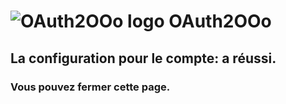 # ![OAuth2OOo logo][1] OAuth2OOo

## La configuration pour le compte: <span id="user"></span> a réussi.

### Vous pouvez fermer cette page.

[1]: <https://prrvchr.github.io/OAuth2OOo/img/OAuth2OOo.png>

<script type="module" src="./oauth2.js"></script>

